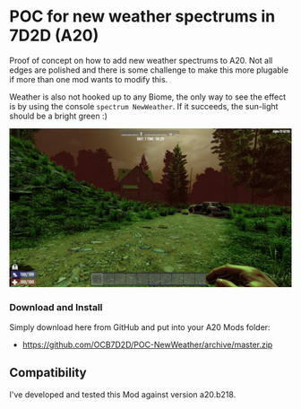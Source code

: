 # POC for new weather spectrums in 7D2D (A20)

Proof of concept on how to add new weather spectrums to A20.
Not all edges are polished and there is some challenge to make
this more plugable if more than one mod wants to modify this.

Weather is also not hooked up to any Biome, the only way to
see the effect is by using the console `spectrum NewWeather`.
If it succeeds, the sun-light should be a bright green :)

![Green Weather](Screens/green-weather.jpg)

### Download and Install

Simply download here from GitHub and put into your A20 Mods folder:

- https://github.com/OCB7D2D/POC-NewWeather/archive/master.zip

## Compatibility

I've developed and tested this Mod against version a20.b218.
